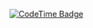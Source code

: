 [![CodeTime Badge](https://img.shields.io/endpoint?style=social&color=222&url=https%3A%2F%2Fapi.codetime.dev%2Fshield%3Fid%3D24592%26project%3D%26in=0)](https://codetime.dev)

<!-- [![Top Langs](https://github-readme-stats.vercel.app/api/top-langs/?username=trindaderose&layout=donut)](https://github.com/trindaderose) -->

<!-- ![Skills](https://go-skill-icons.vercel.app/api/icons?i=html,xd,ps,ai,sass,js,ts,pwsh,go,vscode,vite,nextjs,vercel,cloudflare,npm&perline=5) -->